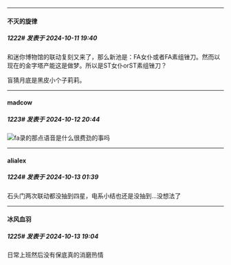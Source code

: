 ﻿
*****

####  不灭的旋律  
##### 1222#       发表于 2024-10-11 19:40

和迷你博物馆的联动复刻又来了，那么新池是：FA女仆或者FA素组锉刀。然而以现在的金字塔产能这是做梦。所以是ST女仆orST素组锉刀？

盲猜月底是黑皮小个子莉莉。


*****

####  madcow  
##### 1223#       发表于 2024-10-12 20:44

<img src="https://static.saraba1st.com/image/smiley/face2017/068.png" referrerpolicy="no-referrer">fa录的那点语音是什么很费劲的事吗


*****

####  alialex  
##### 1224#       发表于 2024-10-13 01:39

石头门两次联动都没抽到四星，电系小结也还是没抽到...没想法了


*****

####  冰风血羽  
##### 1225#       发表于 2024-10-13 19:04

日常上班然后没有保底真的消磨热情

